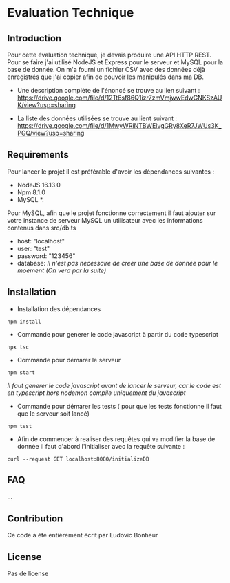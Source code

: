 # Evaluation Technique

## Introduction

Pour cette évaluation technique, je devais produire une API HTTP REST.
Pour se faire j'ai utilisé NodeJS et Express pour le serveur et MySQL pour
la base de donnée. On m'a fourni un fichier CSV avec des données déjà enregistrés
que j'ai copier afin de pouvoir les manipulés dans ma DB.

- Une description complète de l'énoncé se trouve au lien suivant :
  https://drive.google.com/file/d/12Tt6sf86Q1izr7zmVmjwwEdwGNKSzAUK/view?usp=sharing

- La liste des données utilisées se trouve au lient suivant :
  https://drive.google.com/file/d/1MwyWRiNTBWElvgGRy8XeR7JWUs3K_PGQ/view?usp=sharing

## Requirements

Pour lancer le projet il est préférable d'avoir les dépendances suivantes :

- NodeJS 16.13.0
- Npm 8.1.0
- MySQL \*.

Pour MySQL, afin que le projet fonctionne correctement il faut ajouter sur votre instance
de serveur MySQL un utilisateur avec les informations contenus dans src/db.ts

- host: "localhost"
- user: "test"
- password: "123456"
- database: _Il n'est pas necessaire de creer une base de donnée pour le moement (On vera par la suite)_

## Installation

- Installation des dépendances

`npm install`

- Commande pour generer le code javascript à partir du code typescript

`npx tsc`

- Commande pour démarer le serveur

`npm start`

_Il faut generer le code javascript avant de lancer le serveur, car le code est en typescript hors_
_nodemon compile uniquement du javascript_

- Commande pour démarer les tests ( pour que les tests fonctionne il faut que le serveur soit lancé)

`npm test`

- Afin de commencer à realiser des requêtes qui va modifier la base de donnée il faut d'abord
  l'initialiser avec la requête suivante :

`curl --request GET localhost:8080/initializeDB`

## FAQ

...

## Contribution

Ce code a été entièrement écrit par Ludovic Bonheur

## License

Pas de license
